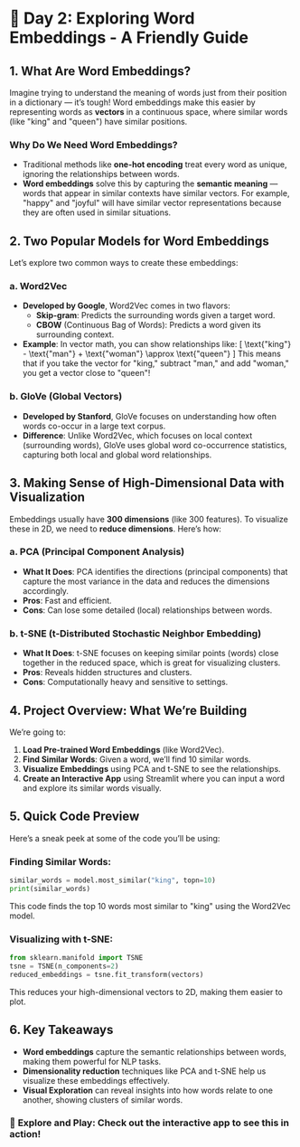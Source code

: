 

# 🧠 Day 2: Exploring Word Embeddings - A Friendly Guide

## **1. What Are Word Embeddings?**
Imagine trying to understand the meaning of words just from their position in a dictionary — it’s tough! Word embeddings make this easier by representing words as **vectors** in a continuous space, where similar words (like "king" and "queen") have similar positions.

### **Why Do We Need Word Embeddings?**
- Traditional methods like **one-hot encoding** treat every word as unique, ignoring the relationships between words.
- **Word embeddings** solve this by capturing the **semantic meaning** — words that appear in similar contexts have similar vectors. For example, "happy" and "joyful" will have similar vector representations because they are often used in similar situations.

## **2. Two Popular Models for Word Embeddings**
Let’s explore two common ways to create these embeddings:

### **a. Word2Vec**
- **Developed by Google**, Word2Vec comes in two flavors:
  - **Skip-gram**: Predicts the surrounding words given a target word.
  - **CBOW** (Continuous Bag of Words): Predicts a word given its surrounding context.
- **Example**: In vector math, you can show relationships like:
  \[
  \text{"king"} - \text{"man"} + \text{"woman"} \approx \text{"queen"}
  \]
  This means that if you take the vector for "king," subtract "man," and add "woman," you get a vector close to "queen"!

### **b. GloVe (Global Vectors)**
- **Developed by Stanford**, GloVe focuses on understanding how often words co-occur in a large text corpus.
- **Difference**: Unlike Word2Vec, which focuses on local context (surrounding words), GloVe uses global word co-occurrence statistics, capturing both local and global word relationships.

## **3. Making Sense of High-Dimensional Data with Visualization**
Embeddings usually have **300 dimensions** (like 300 features). To visualize these in 2D, we need to **reduce dimensions**. Here’s how:

### **a. PCA (Principal Component Analysis)**
- **What It Does**: PCA identifies the directions (principal components) that capture the most variance in the data and reduces the dimensions accordingly.
- **Pros**: Fast and efficient.
- **Cons**: Can lose some detailed (local) relationships between words.

### **b. t-SNE (t-Distributed Stochastic Neighbor Embedding)**
- **What It Does**: t-SNE focuses on keeping similar points (words) close together in the reduced space, which is great for visualizing clusters.
- **Pros**: Reveals hidden structures and clusters.
- **Cons**: Computationally heavy and sensitive to settings.

## **4. Project Overview: What We’re Building**
We’re going to:
1. **Load Pre-trained Word Embeddings** (like Word2Vec).
2. **Find Similar Words**: Given a word, we’ll find 10 similar words.
3. **Visualize Embeddings** using PCA and t-SNE to see the relationships.
4. **Create an Interactive App** using Streamlit where you can input a word and explore its similar words visually.

## **5. Quick Code Preview**
Here’s a sneak peek at some of the code you’ll be using:

### **Finding Similar Words:**
```python
similar_words = model.most_similar("king", topn=10)
print(similar_words)
```
This code finds the top 10 words most similar to "king" using the Word2Vec model.

### **Visualizing with t-SNE:**
```python
from sklearn.manifold import TSNE
tsne = TSNE(n_components=2)
reduced_embeddings = tsne.fit_transform(vectors)
```
This reduces your high-dimensional vectors to 2D, making them easier to plot.

## **6. Key Takeaways**
- **Word embeddings** capture the semantic relationships between words, making them powerful for NLP tasks.
- **Dimensionality reduction** techniques like PCA and t-SNE help us visualize these embeddings effectively.
- **Visual Exploration** can reveal insights into how words relate to one another, showing clusters of similar words.

### 🚀 **Explore and Play**: Check out the interactive app to see this in action!
